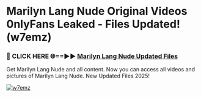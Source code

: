 # Marilyn Lang Nude Original Videos 0nlyFans Leaked - Files Updated! (w7emz)

<h3>🔴 CLICK HERE 🌐==►► <a href="https://tinyurl.com/4mcuefdz" rel="nofollow">Marilyn Lang Nude Updated Files</a></h3>

Get Marilyn Lang Nude and all content. Now you can access all videos and pictures of Marilyn Lang Nude. New Updated Files 2025!

[![w7emz](https://i.imgur.com/StAQSOY.gif)](https://tinyurl.com/4mcuefdz)
